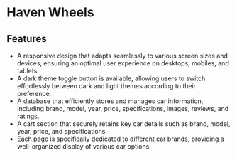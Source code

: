 # Haven Wheels

## Features

-   A responsive design that adapts seamlessly to various screen sizes and devices, ensuring an optimal user experience on desktops, mobiles, and tablets.
-   A dark theme toggle button is available, allowing users to switch effortlessly between dark and light themes according to their preference.
-   A database that efficiently stores and manages car information, including brand, model, year, price, specifications, images, reviews, and ratings.
-   A cart section that securely retains key car details such as brand, model, year, price, and specifications.
-   Each page is specifically dedicated to different car brands, providing a well-organized display of various car options.
